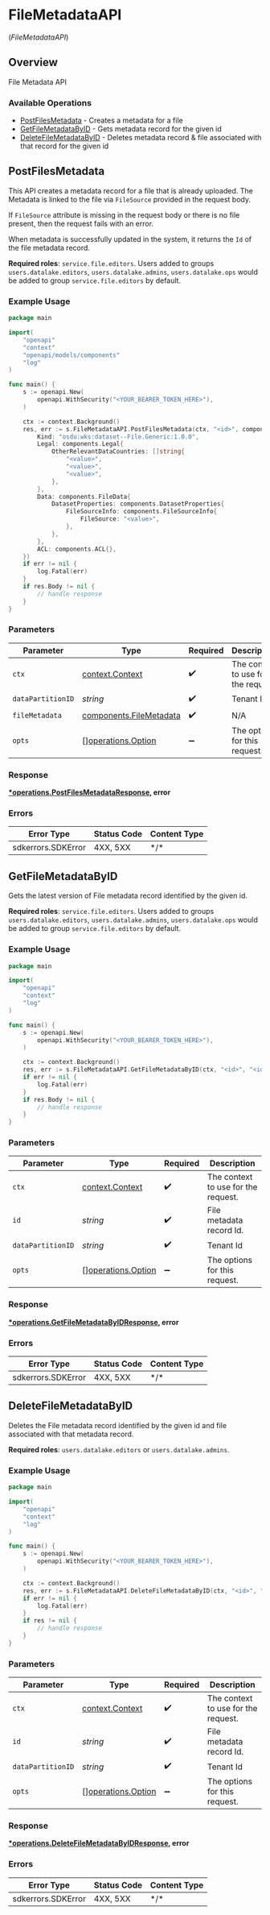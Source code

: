 # FileMetadataAPI
(*FileMetadataAPI*)

## Overview

File Metadata API

### Available Operations

* [PostFilesMetadata](#postfilesmetadata) - Creates a metadata for a file
* [GetFileMetadataByID](#getfilemetadatabyid) - Gets metadata record for the given id
* [DeleteFileMetadataByID](#deletefilemetadatabyid) - Deletes metadata record & file associated with that record for the given id

## PostFilesMetadata

This API creates a metadata record for a file that is already uploaded. The Metadata is linked to the file via `FileSource` provided in the request body. <p> If `FileSource` attribute is missing in the request body or there is no file present, then the request fails with an error. </p><p> When metadata is successfully updated in the system, it returns the `Id` of the file metadata record. </p><p> **Required roles**: `service.file.editors`. Users added to groups `users.datalake.editors`, `users.datalake.admins`, `users.datalake.ops` would be added to group `service.file.editors` by default.</p>

### Example Usage

```go
package main

import(
	"openapi"
	"context"
	"openapi/models/components"
	"log"
)

func main() {
    s := openapi.New(
        openapi.WithSecurity("<YOUR_BEARER_TOKEN_HERE>"),
    )

    ctx := context.Background()
    res, err := s.FileMetadataAPI.PostFilesMetadata(ctx, "<id>", components.FileMetadata{
        Kind: "osdu:wks:dataset--File.Generic:1.0.0",
        Legal: components.Legal{
            OtherRelevantDataCountries: []string{
                "<value>",
                "<value>",
                "<value>",
            },
        },
        Data: components.FileData{
            DatasetProperties: components.DatasetProperties{
                FileSourceInfo: components.FileSourceInfo{
                    FileSource: "<value>",
                },
            },
        },
        ACL: components.ACL{},
    })
    if err != nil {
        log.Fatal(err)
    }
    if res.Body != nil {
        // handle response
    }
}
```

### Parameters

| Parameter                                                          | Type                                                               | Required                                                           | Description                                                        |
| ------------------------------------------------------------------ | ------------------------------------------------------------------ | ------------------------------------------------------------------ | ------------------------------------------------------------------ |
| `ctx`                                                              | [context.Context](https://pkg.go.dev/context#Context)              | :heavy_check_mark:                                                 | The context to use for the request.                                |
| `dataPartitionID`                                                  | *string*                                                           | :heavy_check_mark:                                                 | Tenant Id                                                          |
| `fileMetadata`                                                     | [components.FileMetadata](../../models/components/filemetadata.md) | :heavy_check_mark:                                                 | N/A                                                                |
| `opts`                                                             | [][operations.Option](../../models/operations/option.md)           | :heavy_minus_sign:                                                 | The options for this request.                                      |

### Response

**[*operations.PostFilesMetadataResponse](../../models/operations/postfilesmetadataresponse.md), error**

### Errors

| Error Type         | Status Code        | Content Type       |
| ------------------ | ------------------ | ------------------ |
| sdkerrors.SDKError | 4XX, 5XX           | \*/\*              |

## GetFileMetadataByID

Gets the latest version of File metadata record identified by the given id. <p> **Required roles**: `service.file.editors`. Users added to groups `users.datalake.editors`, `users.datalake.admins`, `users.datalake.ops` would be added to group `service.file.editors` by default.</p>

### Example Usage

```go
package main

import(
	"openapi"
	"context"
	"log"
)

func main() {
    s := openapi.New(
        openapi.WithSecurity("<YOUR_BEARER_TOKEN_HERE>"),
    )

    ctx := context.Background()
    res, err := s.FileMetadataAPI.GetFileMetadataByID(ctx, "<id>", "<id>")
    if err != nil {
        log.Fatal(err)
    }
    if res.Body != nil {
        // handle response
    }
}
```

### Parameters

| Parameter                                                | Type                                                     | Required                                                 | Description                                              |
| -------------------------------------------------------- | -------------------------------------------------------- | -------------------------------------------------------- | -------------------------------------------------------- |
| `ctx`                                                    | [context.Context](https://pkg.go.dev/context#Context)    | :heavy_check_mark:                                       | The context to use for the request.                      |
| `id`                                                     | *string*                                                 | :heavy_check_mark:                                       | File metadata record Id.                                 |
| `dataPartitionID`                                        | *string*                                                 | :heavy_check_mark:                                       | Tenant Id                                                |
| `opts`                                                   | [][operations.Option](../../models/operations/option.md) | :heavy_minus_sign:                                       | The options for this request.                            |

### Response

**[*operations.GetFileMetadataByIDResponse](../../models/operations/getfilemetadatabyidresponse.md), error**

### Errors

| Error Type         | Status Code        | Content Type       |
| ------------------ | ------------------ | ------------------ |
| sdkerrors.SDKError | 4XX, 5XX           | \*/\*              |

## DeleteFileMetadataByID

Deletes the File metadata record identified by the given id and file associated with that metadata record. <p> **Required roles**: `users.datalake.editors`  or `users.datalake.admins`.</p>

### Example Usage

```go
package main

import(
	"openapi"
	"context"
	"log"
)

func main() {
    s := openapi.New(
        openapi.WithSecurity("<YOUR_BEARER_TOKEN_HERE>"),
    )

    ctx := context.Background()
    res, err := s.FileMetadataAPI.DeleteFileMetadataByID(ctx, "<id>", "<id>")
    if err != nil {
        log.Fatal(err)
    }
    if res != nil {
        // handle response
    }
}
```

### Parameters

| Parameter                                                | Type                                                     | Required                                                 | Description                                              |
| -------------------------------------------------------- | -------------------------------------------------------- | -------------------------------------------------------- | -------------------------------------------------------- |
| `ctx`                                                    | [context.Context](https://pkg.go.dev/context#Context)    | :heavy_check_mark:                                       | The context to use for the request.                      |
| `id`                                                     | *string*                                                 | :heavy_check_mark:                                       | File metadata record Id.                                 |
| `dataPartitionID`                                        | *string*                                                 | :heavy_check_mark:                                       | Tenant Id                                                |
| `opts`                                                   | [][operations.Option](../../models/operations/option.md) | :heavy_minus_sign:                                       | The options for this request.                            |

### Response

**[*operations.DeleteFileMetadataByIDResponse](../../models/operations/deletefilemetadatabyidresponse.md), error**

### Errors

| Error Type         | Status Code        | Content Type       |
| ------------------ | ------------------ | ------------------ |
| sdkerrors.SDKError | 4XX, 5XX           | \*/\*              |